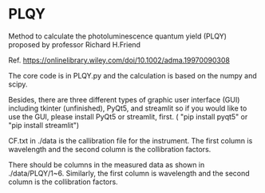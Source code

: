 # PLQY
Method to calculate the photoluminescence quantum yield (PLQY) proposed by professor Richard H.Friend


Ref. https://onlinelibrary.wiley.com/doi/10.1002/adma.19970090308 

The core code is in PLQY.py and the calculation is based on the numpy and scipy.

Besides, there are three different types of graphic user interface (GUI) including tkinter (unfinished), PyQt5, and streamlit 
so if you would like to use the GUI, please install PyQt5 or streamlit, first. 
( "pip install pyqt5" or "pip install streamlit")

CF.txt in ./data is the callibration file for the instrument. 
The first column is wavelength and the second column is the collibration factors.

There should be columns in the measured data as shown in ./data/PLQY/1~6. 
Similarly, the first column is wavelength and the second column is the collibration factors.


